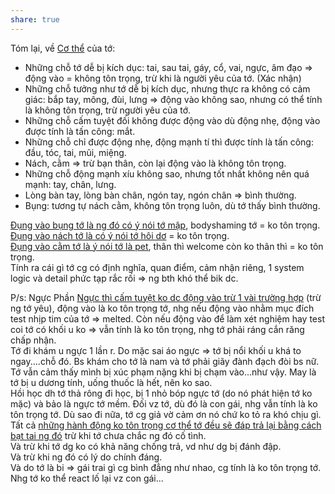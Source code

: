 ```yaml
---
share: true
---
```

Tóm lại, về [Cơ thể](C%C6%A1%20th%E1%BB%83.md) của tớ:

-   Những chỗ tớ dễ bị kích dục: tai, sau tai, gáy, cổ, vai, ngực, âm đạo => động vào = không tôn trọng, trừ khi là người yêu của tớ. (Xác nhận)
-   Những chỗ tưởng như tớ dễ bị kích dục, nhưng thực ra không có cảm giác: bắp tay, mông, đùi, lưng => động vào không sao, nhưng có thể tính là không tôn trọng, trừ người yêu của tớ.
-   Những chỗ cấm tuyệt đối không được động vào dù động nhẹ, động vào được tính là tấn công: mắt.
-   Những chỗ chỉ được động nhẹ, động mạnh tí thì được tính là tấn công: đầu, tóc, tai, mũi, miệng.
-   Nách, cằm => trừ bạn thân, còn lại động vào là không tôn trọng.
-   Những chỗ động mạnh xíu không sao, nhưng tốt nhất không nên quá mạnh: tay, chân, lưng.
-   Lòng bàn tay, lòng bàn chân, ngón tay, ngón chân => bình thường.
-   Bụng: tương tự nách cằm, không tôn trọng luôn, dù tớ thấy bình thường.

[Đụng vào bụng tớ là ng đó có ý nói tớ mập](../1%20Th%C3%B4ng%20tin%20th%C3%A2n%20ch%E1%BB%A7/Quan%20%C4%91i%E1%BB%83m,%20th%C3%A1i%20%C4%91%E1%BB%99,%20nguy%C3%AAn%20t%E1%BA%AFc%20s%E1%BB%91ng,%20%C4%91i%E1%BB%81u%20m%C3%ACnh%20th%E1%BA%A5y%20ho%E1%BA%B7c%20c%E1%BA%A3m%20nh%E1%BA%ADn/C%C6%A1%20th%E1%BB%83/%C4%90%E1%BB%A5ng%20v%C3%A0o%20b%E1%BB%A5ng%20t%E1%BB%9B%20l%C3%A0%20ng%20%C4%91%C3%B3%20c%C3%B3%20%C3%BD%20n%C3%B3i%20t%E1%BB%9B%20m%E1%BA%ADp.md), bodyshaming tớ = ko tôn trọng.  
[Đụng vào nách tớ là có ý nói tớ hôi dơ](../1%20Th%C3%B4ng%20tin%20th%C3%A2n%20ch%E1%BB%A7/Quan%20%C4%91i%E1%BB%83m,%20th%C3%A1i%20%C4%91%E1%BB%99,%20nguy%C3%AAn%20t%E1%BA%AFc%20s%E1%BB%91ng,%20%C4%91i%E1%BB%81u%20m%C3%ACnh%20th%E1%BA%A5y%20ho%E1%BA%B7c%20c%E1%BA%A3m%20nh%E1%BA%ADn/C%C6%A1%20th%E1%BB%83/%C4%90%E1%BB%A5ng%20v%C3%A0o%20n%C3%A1ch%20t%E1%BB%9B%20l%C3%A0%20c%C3%B3%20%C3%BD%20n%C3%B3i%20t%E1%BB%9B%20h%C3%B4i%20d%C6%A1.md) = ko tôn trọng.  
[Đụng vào cằm tớ là ý nói tớ là pet](../1%20Th%C3%B4ng%20tin%20th%C3%A2n%20ch%E1%BB%A7/Quan%20%C4%91i%E1%BB%83m,%20th%C3%A1i%20%C4%91%E1%BB%99,%20nguy%C3%AAn%20t%E1%BA%AFc%20s%E1%BB%91ng,%20%C4%91i%E1%BB%81u%20m%C3%ACnh%20th%E1%BA%A5y%20ho%E1%BA%B7c%20c%E1%BA%A3m%20nh%E1%BA%ADn/C%C6%A1%20th%E1%BB%83/%C4%90%E1%BB%A5ng%20v%C3%A0o%20c%E1%BA%B1m%20t%E1%BB%9B%20l%C3%A0%20%C3%BD%20n%C3%B3i%20t%E1%BB%9B%20l%C3%A0%20pet.md), thân thì welcome còn ko thân thì = ko tôn trọng.  
Tính ra cái gì tớ cg có định nghĩa, quan điểm, cảm nhận riêng, 1 system logic và detail phức tạp rắc rối => ng bth khó thể bik dc.  

P/s:  Ngực
Phần [Ngực thì cấm tuyệt ko dc động vào trừ 1 vài trường hợp](../1%20Th%C3%B4ng%20tin%20th%C3%A2n%20ch%E1%BB%A7/Quan%20%C4%91i%E1%BB%83m,%20th%C3%A1i%20%C4%91%E1%BB%99,%20nguy%C3%AAn%20t%E1%BA%AFc%20s%E1%BB%91ng,%20%C4%91i%E1%BB%81u%20m%C3%ACnh%20th%E1%BA%A5y%20ho%E1%BA%B7c%20c%E1%BA%A3m%20nh%E1%BA%ADn/C%C6%A1%20th%E1%BB%83/Ng%E1%BB%B1c%20th%C3%AC%20c%E1%BA%A5m%20tuy%E1%BB%87t%20ko%20dc%20%C4%91%E1%BB%99ng%20v%C3%A0o%20tr%E1%BB%AB%201%20v%C3%A0i%20tr%C6%B0%E1%BB%9Dng%20h%E1%BB%A3p.md) (trừ ng tớ yêu), động vào là ko tôn trọng tớ, nhg nếu động vào nhằm mục đích test nhịp tim của tớ => melted. Còn nếu động vào để làm xét nghiệm hay test coi tớ có khối u ko => vẫn tính là ko tôn trọng, nhg tớ phải ráng cắn răng chấp nhận.  
Tớ đi khám u ngực 1 lần r. Do mặc sai áo ngực => tớ bị nổi khối u khá to ngay....chỗ đó. Bs khám cho tớ là nam và tớ phải giãy đành đạch đòi bs nữ. Tớ vẫn cảm thấy mình bị xúc phạm nặng khi bị chạm vào...như vậy. May là tớ bị u dương tính, uống thuốc là hết, nên ko sao.  
Hồi học dh tớ thả rông đi học, bị 1 nhỏ bóp ngực tớ (do nó phát hiện tớ ko mặc) và bảo là ngực tớ mềm. Đối vz tớ, dù đó là con gái, nhg vẫn tính là ko tôn trọng tớ. Dù sao đi nữa, tớ cg giả vờ cảm ơn nó chứ ko tỏ ra khó chịu gì.  
Tất cả [những hành động ko tôn trọng cơ thể tớ đều sẽ đáp trả lại bằng cách bạt tai ng đó](../1%20Th%C3%B4ng%20tin%20th%C3%A2n%20ch%E1%BB%A7/Quan%20%C4%91i%E1%BB%83m,%20th%C3%A1i%20%C4%91%E1%BB%99,%20nguy%C3%AAn%20t%E1%BA%AFc%20s%E1%BB%91ng,%20%C4%91i%E1%BB%81u%20m%C3%ACnh%20th%E1%BA%A5y%20ho%E1%BA%B7c%20c%E1%BA%A3m%20nh%E1%BA%ADn/R%C3%A1c/Nh%E1%BB%AFng%20h%C3%A0nh%20%C4%91%E1%BB%99ng%20ko%20t%C3%B4n%20tr%E1%BB%8Dng%20c%C6%A1%20th%E1%BB%83%20%C4%91%E1%BB%81u%20s%E1%BA%BD%20%C4%91%C3%A1p%20tr%E1%BA%A3%20l%E1%BA%A1i%20b%E1%BA%B1ng%20c%C3%A1ch%20b%E1%BA%A1t%20tai.md) trừ khi tớ chưa chắc ng đó cố tình.  
Và trừ khi tớ dg ko có khả năng chống trả, vd như dg bị đánh đập.  
Và trừ khi ng đó có lý do chính đáng.  
Và do tớ là bi => gái trai gì cg bình đẳng như nhao, cg tính là ko tôn trọng tớ. Nhg tớ ko thể react lố lại vz con gái...
